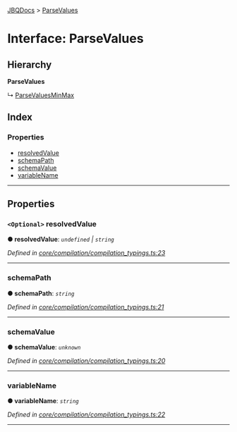 [JBQDocs](../README.md) > [ParseValues](../interfaces/parsevalues.md)

# Interface: ParseValues

## Hierarchy

**ParseValues**

↳  [ParseValuesMinMax](parsevaluesminmax.md)

## Index

### Properties

* [resolvedValue](parsevalues.md#resolvedvalue)
* [schemaPath](parsevalues.md#schemapath)
* [schemaValue](parsevalues.md#schemavalue)
* [variableName](parsevalues.md#variablename)

---

## Properties

<a id="resolvedvalue"></a>

### `<Optional>` resolvedValue

**● resolvedValue**: *`undefined` \| `string`*

*Defined in [core/compilation/compilation_typings.ts:23](https://github.com/krnik/vjs-validator/blob/4b489fe/src/core/compilation/compilation_typings.ts#L23)*

___
<a id="schemapath"></a>

###  schemaPath

**● schemaPath**: *`string`*

*Defined in [core/compilation/compilation_typings.ts:21](https://github.com/krnik/vjs-validator/blob/4b489fe/src/core/compilation/compilation_typings.ts#L21)*

___
<a id="schemavalue"></a>

###  schemaValue

**● schemaValue**: *`unknown`*

*Defined in [core/compilation/compilation_typings.ts:20](https://github.com/krnik/vjs-validator/blob/4b489fe/src/core/compilation/compilation_typings.ts#L20)*

___
<a id="variablename"></a>

###  variableName

**● variableName**: *`string`*

*Defined in [core/compilation/compilation_typings.ts:22](https://github.com/krnik/vjs-validator/blob/4b489fe/src/core/compilation/compilation_typings.ts#L22)*

___


